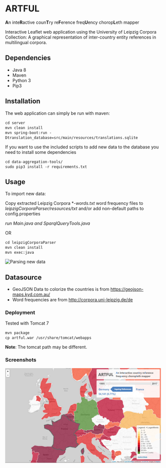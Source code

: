 # ARTFUL
**A**n inte**R**active coun**T**ry re**F**erence freq**U**ency chorop**L**eth mapper

Interactive Leaflet web application using the University of Leipzig Corpora Collection:
A graphical representation of inter-country entity references in multilingual corpora.

## Dependencies

* Java 8
* Maven
* Python 3
* Pip3

## Installation

The web application can simply be run with maven:
```
cd server
mvn clean install 
mvn spring-boot:run -Dtranslation_database=src/main/resources/translations.sqlite
```
If you want to use the included scripts to add new data to the database you need to install some dependencies
```
cd data-aggregation-tools/
sudo pip3 install -r requirements.txt 
```

## Usage
To import new data:

Copy extracted Leipzig Corpora **-words.txt* word frequency files to *leipzigCorporaParser/resources/txt* and/or add non-default paths to config.properties

*run Main.java and SparqlQueryTools.java*

OR
```
cd leipzigCorporaParser
mvn clean install
mvn exec:java
```

![Parsing new data](https://cloud.githubusercontent.com/assets/3058438/23328551/e97470e8-fb23-11e6-90a0-52ef1fdd17c4.png
)

## Datasource
- GeoJSON Data to colorize the countries is from <https://geojson-maps.kyd.com.au/>
- Word frequencies are from <http://corpora.uni-leipzig.de/de>


### Deployment

Tested with Tomcat 7

```
mvn package
cp artful.war /usr/share/tomcat/webapps
```

**Note**: The tomcat path may be different. 

### Screenshots
![User Interface](/GUI-Screenshot.PNG)

